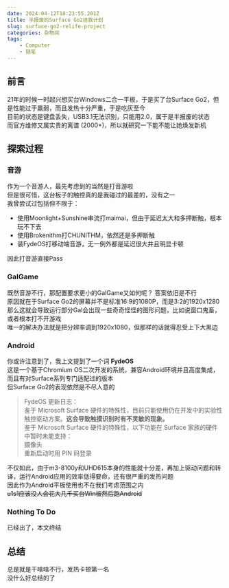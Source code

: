 ```yaml
---
date: 2024-04-12T18:23:55.201Z
title: 半报废的Surface Go2拯救计划
slug: surface-go2-relife-project
categories: 杂物间
tags: 
    - Computer
    - 随笔
---
```


## 前言
21年的时候一时起兴想买台Windows二合一平板，于是买了台Surface Go2，但是性能过于羸弱，而且发热十分严重，于是吃灰至今  
目前的状态是键盘丢失，USB3.1无法识别，只能用2.0，属于是半报废的状态  
而官方维修又属实贵的离谱 (2000+)，所以就研究一下能不能让她焕发新机

## 探索过程

### 音游
作为一个音游人，最先考虑到的当然是打音游啦  
但是很可惜，这台板子的触控真的是我碰过的最差的，没有之一  
我曾尝试过包括但不限于：

- 使用Moonlight+Sunshine串流打maimai，但由于延迟太大和多押断触，根本玩不下去  
- 使用Brokenithm打CHUNITHM，依然还是多押断触  
- 装FydeOS打移动端音游，无一例外都是延迟很大并且明显卡顿  

因此打音游直接Pass  

### GalGame
既然音游不行，那配置要求更小的GalGame又如何呢？
答案依旧是不行  
原因就在于Surface Go2的屏幕并不是标准16:9的1080P，而是3:2的1920x1280  
那么这就会导致运行部分Gal会出现一些奇奇怪怪的图形问题，比如说窗口鬼畜，或者根本打不开游戏  
唯一的解决办法就是把分辨率调到1920x1080，但那样的话就得忍受上下大黑边  

### Android
你或许注意到了，我上文提到了一个词 **FydeOS**  
这是一个基于Chromium OS二次开发的系统，兼容Android环境并且高度集成，而且有对Surface系列专门适配过的版本  
但Surface Go2的表现依然是不尽人意的  

> FydeOS 更新日志：  
> 鉴于 Microsoft Surface 硬件的特殊性，目前只能使用仍在开发中的实验性触控驱动方案。**这会导致触摸识别时有不灵敏的现象。**  
> 鉴于 Microsoft Surface 硬件的特殊性，以下功能在 Surface 家族的硬件中暂时未能支持：  
> 摄像头  
> 重新启动时用 PIN 码登录  

不仅如此，由于m3-8100y和UHD615本身的性能就十分差，再加上驱动问题和转译，运行Android应用的效率低得要命，还有很严重的发热问题  
因此作为Android平板使用也不在我们考虑范围之内  
<del>u1s1应该没人会花大几千买台Win板然后跑Android</del>  

### Nothing To Do
已经出了，本文终结

## 总结
总是就是干啥啥不行，发热卡顿第一名  
没什么好总结的了